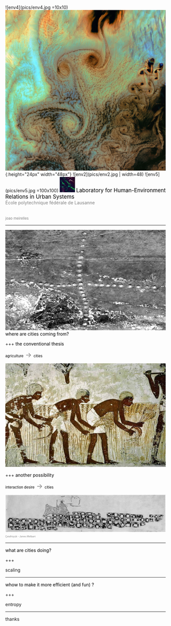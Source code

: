 
![env4](pics/env4.jpg =10x10)
![env1](pics/env1.jpg){:height="24px" width="48px"}
![env2](pics/env2.jpg | width=48)
![env5](pics/env5.jpg =100x100)
<img src=pics/env5.jpg width="48">
<span style="color:black; font-size: 1.2em;">Laboratory for Human-Environment Relations in Urban Systems</span>
<br>
<span style="color:gray; font-size: 1em;">École polytechnique fédérale de Lausanne</span>


<br>
<span style="color:gray; font-size: 0.8em;">joao meirelles</span>

---
![ancient1](pics/ancient2_nasa.jpg)
<span style="color:black; font-size: 1em;">where are cities coming from?</span>
<br>

+++
<span style="color:black; font-size: 1em;">the conventional thesis</span>
<br>


<span style="color:black; font-size: 0.8em;">agriculture</span><span style="color:grey; font-size: 1.5em;">   ->   </span><span style="color:black; font-size: 0.8em;">cities</span>

![agriculture](pics/agriculture.jpg)


+++
<span style="color:black; font-size: 1em;">another possibility</span>
<br>

<span style="color:black; font-size: 0.8em;">interaction desire</span><span style="color:grey; font-size: 1.5em;">   ->   </span><span style="color:black; font-size: 0.8em;">cities</span>

![ancient1](pics/catal_map_1964.png)
<span style="color:grey; font-size: 0.5em;">   Çatalhöyük - James Mellaart   </span>


---

<span style="color:black; font-size: 1em;">what are cities doing?</span>
<br>

+++

scaling

---

<span style="color:black; font-size: 1em;">whow to make it more efficient (and fun) ?</span>
<br>

+++

entropy

---
thanks

